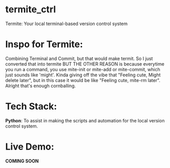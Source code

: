 # termite_ctrl
Termite: Your local terminal-based version control system 

# Inspo for Termite: 
Combining Terminal and Commit, but that would make termit. So I just converted that into termite BUT THE OTHER REASON is because everytime you run a command, you use mite-init or mite-add or mite-commit, which just sounds like 'might'. Kinda giving off the vibe that "Feeling cute, Might delete later", but in this case it would be like "Feeling cute, mite-rm later". Alright that's enough cornballing.

# Tech Stack:
**Python**: To assist in making the scripts and automation for the local version control system.

# Live Demo:
**COMING SOON**
